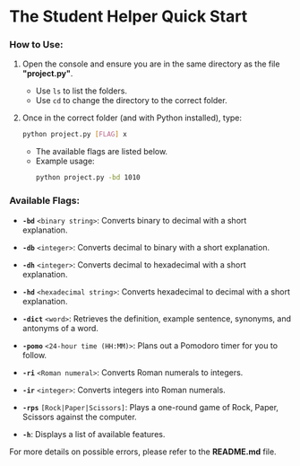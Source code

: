 # The Student Helper Quick Start  

### How to Use:  
1. Open the console and ensure you are in the same directory as the file **"project.py"**.  
   - Use `ls` to list the folders.  
   - Use `cd` to change the directory to the correct folder.  

2. Once in the correct folder (and with Python installed), type:  
   ```bash
   python project.py [FLAG] x
   ```  
   - The available flags are listed below.  
   - Example usage:  
     ```bash
     python project.py -bd 1010
     ```  

### Available Flags:  

- **`-bd`** `<binary string>`: Converts binary to decimal with a short explanation.  
- **`-db`** `<integer>`: Converts decimal to binary with a short explanation.  
- **`-dh`** `<integer>`: Converts decimal to hexadecimal with a short explanation.  
- **`-hd`** `<hexadecimal string>`: Converts hexadecimal to decimal with a short explanation.  

- **`-dict`** `<word>`: Retrieves the definition, example sentence, synonyms, and antonyms of a word.  

- **`-pomo`** `<24-hour time (HH:MM)>`: Plans out a Pomodoro timer for you to follow.  

- **`-ri`** `<Roman numeral>`: Converts Roman numerals to integers.  
- **`-ir`** `<integer>`: Converts integers into Roman numerals.  

- **`-rps`** `[Rock|Paper|Scissors]`: Plays a one-round game of Rock, Paper, Scissors against the computer.  
- **`-h`**: Displays a list of available features.  

For more details on possible errors, please refer to the **README.md** file.  

